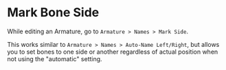 # Mark Bone Side
While editing an Armature, go to `Armature > Names > Mark Side`.

This works similar to `Armature > Names > Auto-Name Left/Right`, but allows you to set bones to one side or another regardless of actual position when not using the "automatic" setting.